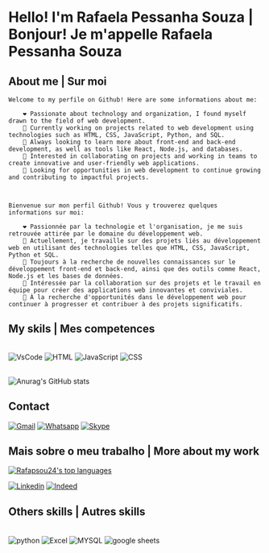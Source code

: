 # Hello! I'm Rafaela Pessanha Souza | Bonjour! Je m'appelle Rafaela Pessanha Souza

## About me | Sur moi
<div>

    Welcome to my perfile on Github! Here are some informations about me:

        ❤️ Passionate about technology and organization, I found myself drawn to the field of web development.  
        🔭 Currently working on projects related to web development using technologies such as HTML, CSS, JavaScript, Python, and SQL.  
        🌱 Always looking to learn more about front-end and back-end development, as well as tools like React, Node.js, and databases. 
        👀 Interested in collaborating on projects and working in teams to create innovative and user-friendly web applications.  
        🤔 Looking for opportunities in web development to continue growing and contributing to impactful projects.



    Bienvenue sur mon perfil Github! Vous y trouverez quelques informations sur moi:

        ❤️ Passionnée par la technologie et l'organisation, je me suis retrouvée attirée par le domaine du développement web.  
        🔭 Actuellement, je travaille sur des projets liés au développement web en utilisant des technologies telles que HTML, CSS, JavaScript, Python et SQL.  
        🌱 Toujours à la recherche de nouvelles connaissances sur le développement front-end et back-end, ainsi que des outils comme React, Node.js et les bases de données.  
        👀 Intéressée par la collaboration sur des projets et le travail en équipe pour créer des applications web innovantes et conviviales.  
        🤔 À la recherche d'opportunités dans le développement web pour continuer à progresser et contribuer à des projets significatifs.

                

## My skils | Mes competences


<div style=display: "inline_block"><br/>
    <img align: "center" alt="VsCode" src="https://img.shields.io/badge/Visual_Studio_Code-0078D4?style=for-the-badge&logo=visual%20studio%20code&logoColor=white">
    <img align: "center" alt="HTML" src="https://img.shields.io/badge/HTML-239120?style=for-the-badge&logo=html5&logoColor=white">
    <img align: "center" alt="JavaScript" src="https://img.shields.io/badge/JavaScript-323330?style=for-the-badge&logo=javascript&logoColor=F7DF1E">
    <img align: "center" alt="CSS" src="https://img.shields.io/badge/CSS-239120?&style=for-the-badge&logo=css3&logoColor=white">
</div>
</br>

![Anurag's GitHub stats](https://github-readme-stats.vercel.app/api?username=Rafapsou24&show_icons=true&theme=highcontrast)

## Contact


[![Gmail](https://img.shields.io/badge/Gmail-D14836?style=for-the-badge&logo=gmail&logoColor=white)](https://criarmeulink.com.br/u/1691262900)
[![Whatsapp](https://img.shields.io/badge/WhatsApp-25D366?style=for-the-badge&logo=whatsapp&logoColor=white)](https://wa.me/+330745070406)
[![Skype](https://img.shields.io/badge/Skype-00AFF0.svg?style=for-the-badge&logo=Skype&logoColor=white)](https://join.skype.com/invite/eDIIaoXi6xS5)

## Mais sobre o meu trabalho | More about my work

[![Rafapsou24's top languages](https://github-readme-stats.vercel.app/api/top-langs/?username=Rafapsou24&theme=blue-green)](https://github.com/Rafapsou24/github-readme-stats)

[![Linkedin](https://img.shields.io/badge/LinkedIn-0077B5?style=for-the-badge&logo=linkedin&logoColor=white)](https://www.linkedin.com/in/rafaela-pessanha-souza-0786a3279)
[![Indeed](https://img.shields.io/badge/Indeed-003A9B.svg?style=for-the-badge&logo=Indeed&logoColor=white)](https://profile.indeed.com/)


## Others skills | Autres skills

<div style=display: inline_block><br/>
    <img align="center" alt="python" src="https://img.shields.io/badge/Python-3776AB?style=for-the-badge&logo=python&logoColor=white"/>
    <img align="center" alt="Excel" src="https://img.shields.io/badge/Microsoft_Excel-217346?style=for-the-badge&logo=microsoft-excel&logoColor=white"/>
    <img align="center" alt="MYSQL" src="https://img.shields.io/badge/MySQL-005C84?style=for-the-badge&logo=mysql&logoColor=white"/>
    <img align="center" alt="google sheets" src="https://img.shields.io/badge/Google%20Sheets-34A853?style=for-the-badge&logo=google-sheets&logoColor=white"/>
    
</div>

